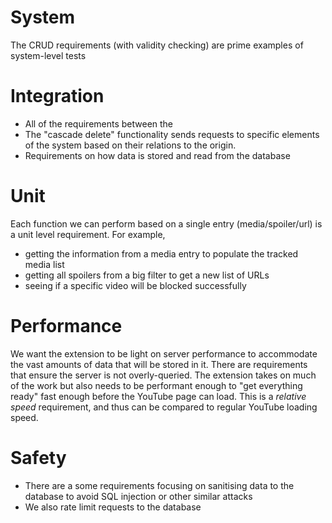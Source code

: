 # System
The CRUD requirements (with validity checking) are prime examples of system-level tests
# Integration
- All of the requirements between the 
- The "cascade delete" functionality sends requests to specific elements of the system based on their relations to the origin. 
- Requirements on how data is stored and read from the database
# Unit
Each function we can perform based on a single entry (media/spoiler/url) is a unit level requirement. For example,
- getting the information from a media entry to populate the tracked media list
- getting all spoilers from a big filter to get a new list of URLs
- seeing if a specific video will be blocked successfully
# Performance
We want the extension to be light on server performance to accommodate the vast amounts of data that will be stored in it. There are requirements that ensure the server is not overly-queried.
The extension takes on much of the work but also needs to be performant enough to "get everything ready" fast enough before the YouTube page can load. This is a *relative speed* requirement, and thus can be compared to regular YouTube loading speed.
# Safety
- There are a some requirements focusing on sanitising data to the database to avoid SQL injection or other similar attacks
- We also rate limit requests to the database